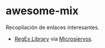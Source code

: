 # awesome-mix

Recopilación de enlaces interesantes.

- [RegEx Library](https://uibakery.io/regex-library) vía [Microsiervos](https://www.microsiervos.com/archivo/ordenadores/recopilacion-funcones-regex.html).


